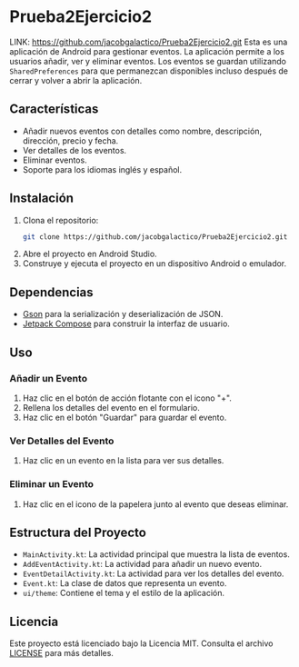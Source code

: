 # Prueba2Ejercicio2
LINK: https://github.com/jacobgalactico/Prueba2Ejercicio2.git
Esta es una aplicación de Android para gestionar eventos. La aplicación permite a los usuarios añadir, ver y eliminar eventos. Los eventos se guardan utilizando `SharedPreferences` para que permanezcan disponibles incluso después de cerrar y volver a abrir la aplicación.

## Características

- Añadir nuevos eventos con detalles como nombre, descripción, dirección, precio y fecha.
- Ver detalles de los eventos.
- Eliminar eventos.
- Soporte para los idiomas inglés y español.

## Instalación

1. Clona el repositorio:
    ```sh
    git clone https://github.com/jacobgalactico/Prueba2Ejercicio2.git
    ```
2. Abre el proyecto en Android Studio.
3. Construye y ejecuta el proyecto en un dispositivo Android o emulador.

## Dependencias

- [Gson](https://github.com/google/gson) para la serialización y deserialización de JSON.
- [Jetpack Compose](https://developer.android.com/jetpack/compose) para construir la interfaz de usuario.

## Uso

### Añadir un Evento

1. Haz clic en el botón de acción flotante con el icono "+".
2. Rellena los detalles del evento en el formulario.
3. Haz clic en el botón "Guardar" para guardar el evento.

### Ver Detalles del Evento

1. Haz clic en un evento en la lista para ver sus detalles.

### Eliminar un Evento

1. Haz clic en el icono de la papelera junto al evento que deseas eliminar.

## Estructura del Proyecto

- `MainActivity.kt`: La actividad principal que muestra la lista de eventos.
- `AddEventActivity.kt`: La actividad para añadir un nuevo evento.
- `EventDetailActivity.kt`: La actividad para ver los detalles del evento.
- `Event.kt`: La clase de datos que representa un evento.
- `ui/theme`: Contiene el tema y el estilo de la aplicación.

## Licencia

Este proyecto está licenciado bajo la Licencia MIT. Consulta el archivo [LICENSE](LICENSE) para más detalles.

